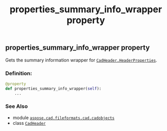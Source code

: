 ﻿---
title: properties_summary_info_wrapper property
second_title: Aspose.CAD for Python via .NET API References
description: 
type: docs
weight: 50
url: /aspose.cad.fileformats.cad.cadobjects/cadheader/properties_summary_info_wrapper/
is_root: false
---

## properties_summary_info_wrapper property


Gets the summary information wrapper for [`CadHeader.HeaderProperties`](/cad/python-net/aspose.cad.fileformats.cad.cadobjects/cadheader).
### Definition:
```python
@property
def properties_summary_info_wrapper(self):
    ...
```

### See Also
* module [`aspose.cad.fileformats.cad.cadobjects`](../../)
* class [`CadHeader`](/cad/python-net/aspose.cad.fileformats.cad.cadobjects/cadheader)
